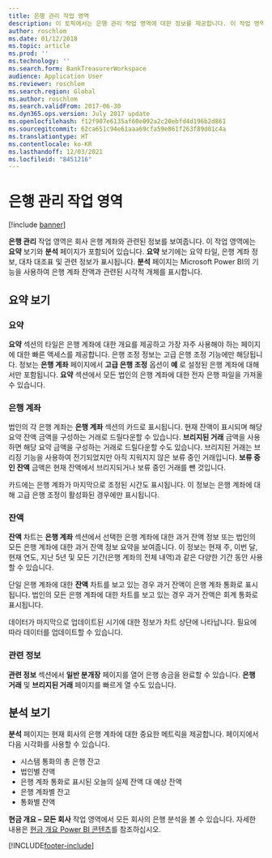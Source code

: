 ```yaml
---
title: 은행 관리 작업 영역
description: 이 토픽에서는 은행 관리 작업 영역에 대한 정보를 제공합니다. 이 작업 영역에는 회사 은행 계좌와 관련된 정보가 표시됩니다.
author: roschlom
ms.date: 01/12/2018
ms.topic: article
ms.prod: ''
ms.technology: ''
ms.search.form: BankTreasurerWorkspace
audience: Application User
ms.reviewer: roschlom
ms.search.region: Global
ms.author: roschlom
ms.search.validFrom: 2017-06-30
ms.dyn365.ops.version: July 2017 update
ms.openlocfilehash: f12f907e6135af60e092a2c20ebfd4d196b2d861
ms.sourcegitcommit: 62ca651c94e61aaa69cfa59e861f263f89d01c4a
ms.translationtype: HT
ms.contentlocale: ko-KR
ms.lasthandoff: 12/03/2021
ms.locfileid: "8451216"
---
```

# <a name="bank-management-workspace"></a>은행 관리 작업 영역

[!include [banner](../includes/banner.md)]

**은행 관리** 작업 영역은 회사 은행 계좌와 관련된 정보를 보여줍니다. 이 작업 영역에는 **요약** 보기와 **분석** 페이지가 포함되어 있습니다. **요약** 보기에는 요약 타일, 은행 계좌 정보, 대차 대조표 및 관련 정보가 표시됩니다. **분석** 페이지는 Microsoft Power BI의 기능을 사용하여 은행 계좌 잔액과 관련된 시각적 개체를 표시합니다.

## <a name="summary-view"></a>요약 보기

### <a name="summary"></a>요약

**요약** 섹션의 타일은 은행 계좌에 대한 개요를 제공하고 가장 자주 사용해야 하는 페이지에 대한 빠른 액세스를 제공합니다. 은행 조정 정보는 고급 은행 조정 기능에만 해당됩니다. 정보는 **은행 계좌** 페이지에서 **고급 은행 조정** 옵션이 **예** 로 설정된 은행 계좌에 대해서만 포함됩니다. **요약** 섹션에서 모든 법인의 은행 계좌에 대한 전자 은행 파일을 가져올 수 있습니다.

### <a name="bank-accounts"></a>은행 계좌

법인의 각 은행 계좌는 **은행 계좌** 섹션의 카드로 표시됩니다. 현재 잔액이 표시되며 해당 요약 잔액 금액을 구성하는 거래로 드릴다운할 수 있습니다. **브리지된 거래** 금액을 사용하면 해당 요약 금액을 구성하는 거래로 드릴다운할 수도 있습니다. 브리지된 거래는 브리징 기능을 사용하여 전기되었지만 아직 지워지지 않은 보류 중인 거래입니다. **보류 중인 잔액** 금액은 현재 잔액에서 브리지되거나 보류 중인 거래를 뺀 것입니다.

카드에는 은행 계좌가 마지막으로 조정된 시간도 표시됩니다. 이 정보는 은행 계좌에 대해 고급 은행 조정이 활성화된 경우에만 표시됩니다.

### <a name="balance"></a>잔액

**잔액** 차트는 **은행 계좌** 섹션에서 선택한 은행 계좌에 대한 과거 잔액 정보 또는 법인의 모든 은행 계좌에 대한 과거 잔액 정보 요약을 보여줍니다. 이 정보는 현재 주, 이번 달, 현재 연도, 지난 5년 및 모든 기간(은행 계좌의 전체 내역)과 같은 다양한 기간 동안 사용할 수 있습니다. 

단일 은행 계좌에 대한 **잔액** 차트를 보고 있는 경우 과거 잔액이 은행 계좌 통화로 표시됩니다. 법인의 모든 은행 계좌에 대한 차트를 보고 있는 경우 과거 잔액은 회계 통화로 표시됩니다.

데이터가 마지막으로 업데이트된 시기에 대한 정보가 차트 상단에 나타납니다. 필요에 따라 데이터를 업데이트할 수 있습니다.

### <a name="related-information"></a>관련 정보

**관련 정보** 섹션에서 **일반 분개장** 페이지를 열어 은행 송금을 완료할 수 있습니다. **은행 거래** 및 **브리지된 거래** 페이지를 빠르게 열 수도 있습니다.

## <a name="analytics-view"></a>분석 보기

**분석** 페이지는 현재 회사의 은행 계좌에 대한 중요한 메트릭을 제공합니다. 페이지에서 다음 시각화를 사용할 수 있습니다.

-   시스템 통화의 총 은행 잔고
-   법인별 잔액
-   은행 계좌 통화로 표시된 오늘의 실제 잔액 대 예상 잔액
-   은행 계좌별 잔고
-   통화별 잔액

**현금 개요 – 모든 회사** 작업 영역에서 모든 회사의 은행 분석을 볼 수 있습니다. 자세한 내용은 [현금 개요 Power BI 콘텐츠](Cash-Overview-Power-BI-content.md)를 참조하십시오.


[!INCLUDE[footer-include](../../includes/footer-banner.md)]
